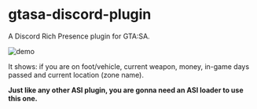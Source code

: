# gtasa-discord-plugin
A Discord Rich Presence plugin for GTA:SA.

![demo](https://i.imgur.com/2X1abS1.png)

It shows: if you are on foot/vehicle, current weapon, money, in-game days passed and current location (zone name).

**Just like any other ASI plugin, you are gonna need an ASI loader to use this one.**
